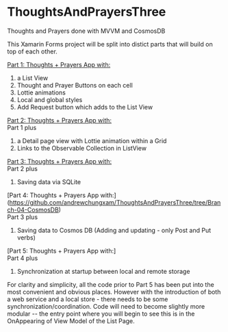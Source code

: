 # ThoughtsAndPrayersThree
Thoughts and Prayers done with MVVM and CosmosDB

This Xamarin Forms project will be split into distict parts that will build on top of each other.

[Part 1: Thoughts + Prayers App with:](https://github.com/andrewchungxam/ThoughtsAndPrayersThree/tree/Branch-01-ListAndAddButton)
1) a List View 
2) Thought and Prayer Buttons on each cell 
3) Lottie animations
4) Local and global styles
5) Add Request button which adds to the List View

[Part 2: Thoughts + Prayers App with:](https://github.com/andrewchungxam/ThoughtsAndPrayersThree/tree/Branch-02-Clickable-ViewCells) <br />
Part 1 plus
1) a Detail page view with Lottie animation within a Grid
2) Links to the Observable Collection in ListView 

[Part 3: Thoughts + Prayers App with:](https://github.com/andrewchungxam/ThoughtsAndPrayersThree/tree/Branch-03-SQLite) <br /> 
Part 2 plus
1) Saving data via SQLite

[Part 4: Thoughts + Prayers App with:] (https://github.com/andrewchungxam/ThoughtsAndPrayersThree/tree/Branch-04-CosmosDB) <br />
Part 3 plus
1) Saving data to Cosmos DB (Adding and updating - only Post and Put verbs)

[Part 5: Thoughts + Prayers App with:] <br />
Part 4 plus
1) Synchronization at startup between local and remote storage

For clarity and simplicity, all the code prior to Part 5 has been put into the most convenient and obvious places.  However with the introduction of both a web service and a local store - there needs to be some synchronization/coordination.  Code will need to become slightly more modular -- the entry point where you will begin to see this is in the OnAppearing of View Model of the List Page.
